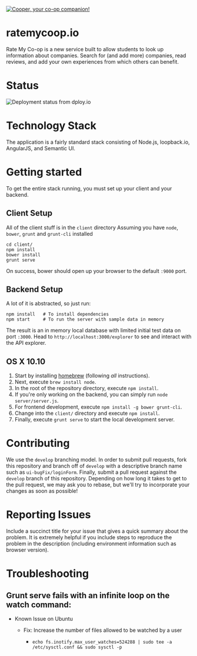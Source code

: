 [![Cooper, your co-op companion!](https://ratemycoop.io/logos/cooper_cat.svg)](https://ratemycoop.io/)

# ratemycoop.io

Rate My Co-op is a new service built to allow students to look up information about companies. Search for (and add more) companies, read reviews, and add your own experiences from which others can benefit.

# Status

![Deployment status from dploy.io](https://ratemycoop-io.dploy.io/badge/02267417976534/22375.svg)

# Technology Stack

The application is a fairly standard stack consisting of Node.js, loopback.io, AngularJS, and Semantic UI.

# Getting started 

To get the entire stack running, you must set up your client and your backend.

## Client Setup

All of the client stuff is in the `client` directory
Assuming you have `node`, `bower`, `grunt` and `grunt-cli` installed

```
cd client/
npm install
bower install
grunt serve
```

On success, bower should open up your browser to the default `:9000` port. 

## Backend Setup

A lot of it is abstracted, so just run:

```
npm install   # To install dependencies
npm start     # To run the server with sample data in memory
```

The result is an in memory local database with limited initial test data on port `:3000`.
Head to `http://localhost:3000/explorer` to see and interact with the API explorer. 


## OS X 10.10

1. Start by installing [homebrew](http://brew.sh/) (following *all* instructions).
2. Next, execute `brew install node`.
3. In the root of the repository directory, execute `npm install`.
4. If you're only working on the backend, you can simply run `node server/server.js`.
5. For frontend development, execute `npm install -g bower grunt-cli`.
6. Change into the `client/` directory and execute `npm install`.
7. Finally, execute `grunt serve` to start the local development server.

# Contributing
We use the `develop` branching model. In order to submit pull requests, fork this repository and branch off of `develop` with a descriptive branch name such as `ui-bugFix/loginForm`. Finally, submit a pull request against the `develop` branch of this repository. Depending on how long it takes to get to the pull request, we may ask you to rebase, but we'll try to incorporate your changes as soon as possible!

# Reporting Issues

Include a succinct title for your issue that gives a quick summary about the problem. It is extremely helpful if you include steps to reproduce the problem in the description (including environment information such as browser version).

# Troubleshooting
## Grunt serve fails with an infinite loop on the watch command:

* Known Issue on Ubuntu

  * Fix: Increase the number of files allowed to be watched by a user

    * `echo fs.inotify.max_user_watches=524288 | sudo tee -a /etc/sysctl.conf && sudo sysctl -p`
